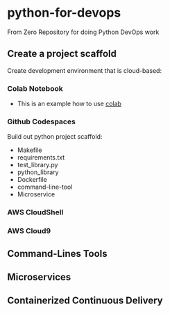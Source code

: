 # python-for-devops
From Zero Repository for doing Python DevOps work

## Create a project scaffold

Create development environment that is cloud-based:

### Colab Notebook

* This is an example how to use [colab](https://github.com/tturdumamatovv/python-for-devops/blob/main/getting_started_python.ipynb)

### Github Codespaces

Build out python project scaffold:

* Makefile
* requirements.txt
* test_library.py
* python_library
* Dockerfile
* command-line-tool
* Microservice

### AWS CloudShell
### AWS Cloud9

## Command-Lines Tools 

## Microservices

## Containerized Continuous Delivery 
